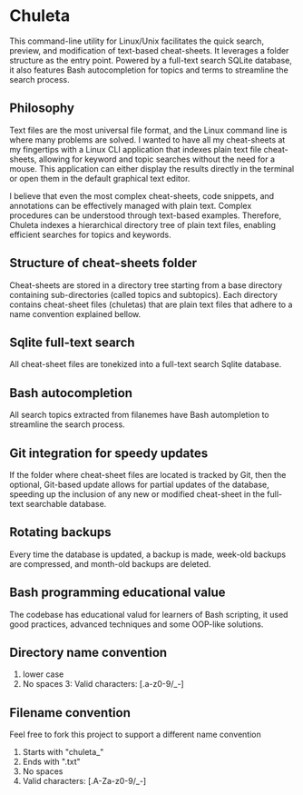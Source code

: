 # Chuleta
This command-line utility for Linux/Unix facilitates the quick search, preview, and modification of text-based cheat-sheets. It leverages a folder structure as the entry point. Powered by a full-text search SQLite database, it also features Bash autocompletion for topics and terms to streamline the search process.

## Philosophy

Text files are the most universal file format, and the Linux command line is where many problems are solved. I wanted to have all my cheat-sheets at my fingertips with a Linux CLI application that indexes plain text file cheat-sheets, allowing for keyword and topic searches without the need for a mouse. This application can either display the results directly in the terminal or open them in the default graphical text editor.

I believe that even the most complex cheat-sheets, code snippets, and annotations can be effectively managed with plain text. Complex procedures can be understood through text-based examples. Therefore, Chuleta indexes a hierarchical directory tree of plain text files, enabling efficient searches for topics and keywords.

## Structure of cheat-sheets folder

Cheat-sheets are stored in a directory tree starting from a base directory containing sub-directories (called topics and subtopics). Each directory contains cheat-sheet files (chuletas) that are plain text files that adhere to a name convention explained bellow.

## Sqlite full-text search

All cheat-sheet files are tonekized into a full-text search Sqlite database.

## Bash autocompletion

All search topics extracted from filanemes have Bash autompletion to streamline the search process.

## Git integration for speedy updates

If the folder where cheat-sheet files are located is tracked by Git, then the optional, Git-based update allows for partial updates of the database, speeding up the inclusion of any new or modified cheat-sheet in the full-text searchable database.

## Rotating backups

Every time the database is updated, a backup is made, week-old backups are compressed, and month-old backups are deleted.

## Bash programming educational value

The codebase has educational valud for learners of Bash scripting, it used good practices, advanced techniques and some OOP-like solutions.

## Directory name convention

1. lower case
2. No spaces
3: Valid characters: [.a-z0-9/_-]

## Filename convention

Feel free to fork this project to support a different name convention

1. Starts with "chuleta_"
2. Ends with ".txt"
3. No spaces
4. Valid characters: [.A-Za-z0-9/_-]
